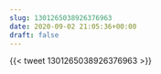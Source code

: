 ```yaml
---
slug: 1301265038926376963
date: 2020-09-02 21:05:36+00:00
draft: false
---
```


{{< tweet 1301265038926376963 >}}
